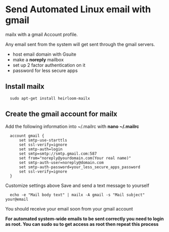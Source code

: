 # Send Automated Linux email with gmail
mailx with a gmail Account profile.

Any email sent from the system will get sent through the gmail servers. 
 * host email domain with Gsuite 
 * make a **noreply** mailbox
 * set up 2 factor authentication on it
 * password for less secure apps
 
 ## Install mailx
      
      sudo apt-get install heirloom-mailx
 ## Create the gmail account for mailx
 
 Add the following information into ~/.mailrc with **nano ~/.mailrc**
 
      account gmail {
          set smtp-use-starttls
          set ssl-verify=ignore
          set smtp-auth=login
          set smtp=smtp://smtp.gmail.com:587
          set from="noreply@yourdomain.com(Your real name)"
          set smtp-auth-user=noreply@domain.com
          set smtp-auth-password=your_less_secure_apps_password
          set ssl-verify=ignore
      }
      
 Customize settings above
 Save and send a text message to yourself
 
      echo -e "Mail body text" | mailx -A gmail -s "Mail subject" your@email
      
 You should receive your email soon from your gmail account
 
 __For automated system-wide emails to be sent correctly you need to login as root. You can **sudo su** to get access as root
 then repeat this process__
